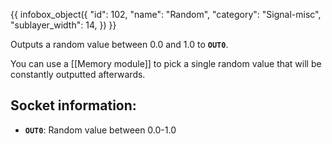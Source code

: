 {{ infobox_object({
	"id": 102,
	"name": "Random",
	"category": "Signal-misc",
	"sublayer_width": 14,
}) }}

Outputs a random value between 0.0 and 1.0 to **`OUT0`**.

You can use a [[Memory module]] to pick a single random value that will be constantly outputted afterwards.

## Socket information:
- **`OUT0`**: Random value between 0.0-1.0